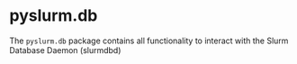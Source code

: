 # pyslurm.db

The `pyslurm.db` package contains all functionality to interact with the Slurm
Database Daemon (slurmdbd)
